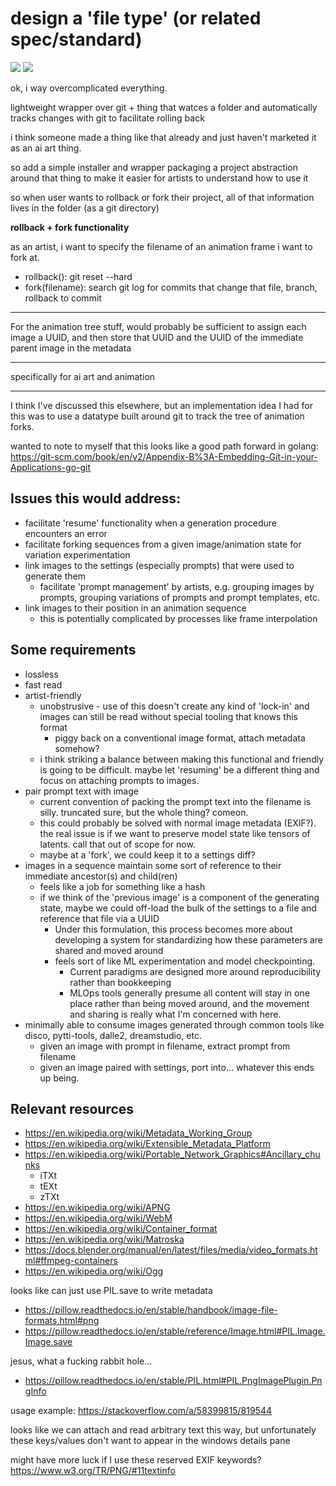 # design a 'file type' (or related spec/standard)

![](https://img.shields.io/badge/tag-animation-lightgrey)
![](https://img.shields.io/badge/tag-tooling-lightgrey)

ok, i way overcomplicated everything.

lightweight wrapper over git + thing that watces a folder and automatically tracks changes with git to facilitate rolling back

i think someone made a thing like that already and just haven't marketed it as an ai art thing.

so add a simple installer and wrapper packaging a project abstraction around that thing to make it easier for artists to understand how to use it


so when user wants to rollback or fork their project, all of that information lives in the folder (as a git directory)

**rollback + fork functionality**

as an artist, i want to specify the filename of an animation frame i want to fork at. 
  - rollback(<commit>): git reset --hard <commit>
  - fork(filename): search git log for commits that change that file, branch, rollback to commit


---

For the animation tree stuff, would probably be sufficient to assign each image a UUID, and then store that UUID and the UUID of the immediate parent image in the metadata

---

specifically for ai art and animation

---

I think I've discussed this elsewhere, but an implementation idea I had for this was to use a datatype built around git to track the tree of animation forks.

wanted to note to myself that this looks like a good path forward in golang: https://git-scm.com/book/en/v2/Appendix-B%3A-Embedding-Git-in-your-Applications-go-git

## Issues this would address:

* facilitate 'resume' functionality when a generation procedure encounters an error
* facilitate forking sequences from a given image/animation state for variation experimentation
* link images to the settings (especially prompts) that were used to generate them
  * facilitate 'prompt management' by artists, e.g. grouping images by prompts, grouping variations of prompts and prompt templates, etc.
* link images to their position in an animation sequence
  * this is potentially complicated by processes like frame interpolation

## Some requirements

* lossless
* fast read
* artist-friendly
  * unobstrusive - use of this doesn't create any kind of 'lock-in' and images can still be read without special tooling that knows this format
    * piggy back on a conventional image format, attach metadata somehow? 
  * i think striking a balance between making this functional and friendly is going to be difficult. maybe let 'resuming' be a different thing and focus on attaching prompts to images.
* pair prompt text with image
  * current convention of packing the prompt text into the filename is silly. truncated sure, but the whole thing? comeon.
  * this could probably be solved with normal image metadata (EXIF?). the real issue is if we want to preserve model state like tensors of latents. call that out of scope for now.
  * maybe at a 'fork', we could keep it to a settings diff?
* images in a sequence maintain some sort of reference to their immediate ancestor(s) and child(ren)
  * feels like a job for something like a hash
  * if we think of the 'previous image' is a component of the generating state, maybe we could off-load the bulk of the settings to a file and reference that file via a UUID
    * Under this formulation, this process becomes more about developing a system for standardizing how these parameters are shared and moved around
    * feels sort of like ML experimentation and model checkpointing. 
      * Current paradigms are designed more around reproducibility rather than bookkeeping
      * MLOps tools generally presume all content will stay in one place rather than being moved around, and the movement and sharing is really what I'm concerned with here.
* minimally able to consume images generated through common tools like disco, pytti-tools, dalle2, dreamstudio, etc.
  * given an image with prompt in filename, extract prompt from filename
  * given an image paired with settings, port into... whatever this ends up being.


## Relevant resources

* https://en.wikipedia.org/wiki/Metadata_Working_Group
* https://en.wikipedia.org/wiki/Extensible_Metadata_Platform
* https://en.wikipedia.org/wiki/Portable_Network_Graphics#Ancillary_chunks
  * iTXt
  * tEXt
  * zTXt
* https://en.wikipedia.org/wiki/APNG
* https://en.wikipedia.org/wiki/WebM
* https://en.wikipedia.org/wiki/Container_format
* https://en.wikipedia.org/wiki/Matroska
* https://docs.blender.org/manual/en/latest/files/media/video_formats.html#ffmpeg-containers
* https://en.wikipedia.org/wiki/Ogg

looks like can just use PIL.save to write metadata

* https://pillow.readthedocs.io/en/stable/handbook/image-file-formats.html#png
* https://pillow.readthedocs.io/en/stable/reference/Image.html#PIL.Image.Image.save

jesus, what a fucking rabbit hole...

* https://pillow.readthedocs.io/en/stable/PIL.html#PIL.PngImagePlugin.PngInfo

usage example: https://stackoverflow.com/a/58399815/819544

looks like we can attach and read arbitrary text this way, but unfortunately these keys/values don't want to appear in the windows details pane

might have more luck if I use these reserved EXIF keywords? https://www.w3.org/TR/PNG/#11textinfo

